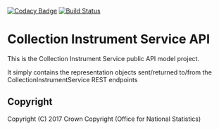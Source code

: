 [![Codacy Badge](https://api.codacy.com/project/badge/Grade/c2defd46863545e8a0f2813f7efce07d)](https://www.codacy.com/app/sdcplatform/rm-collectioninstrumentsvc-api?utm_source=github.com&amp;utm_medium=referral&amp;utm_content=ONSdigital/rm-collectioninstrumentsvc-api&amp;utm_campaign=Badge_Grade)
[![Build Status](https://travis-ci.org/ONSdigital/rm-collectioninstrumentsvc-api.svg?branch=master)](https://travis-ci.org/ONSdigital/rm-collectioninstrumentsvc-api)

# Collection Instrument Service API
This is the Collection Instrument Service public API model project.

It simply contains the representation objects sent/returned to/from the CollectionInstrumentService REST endpoints

## Copyright
Copyright (C) 2017 Crown Copyright (Office for National Statistics)
